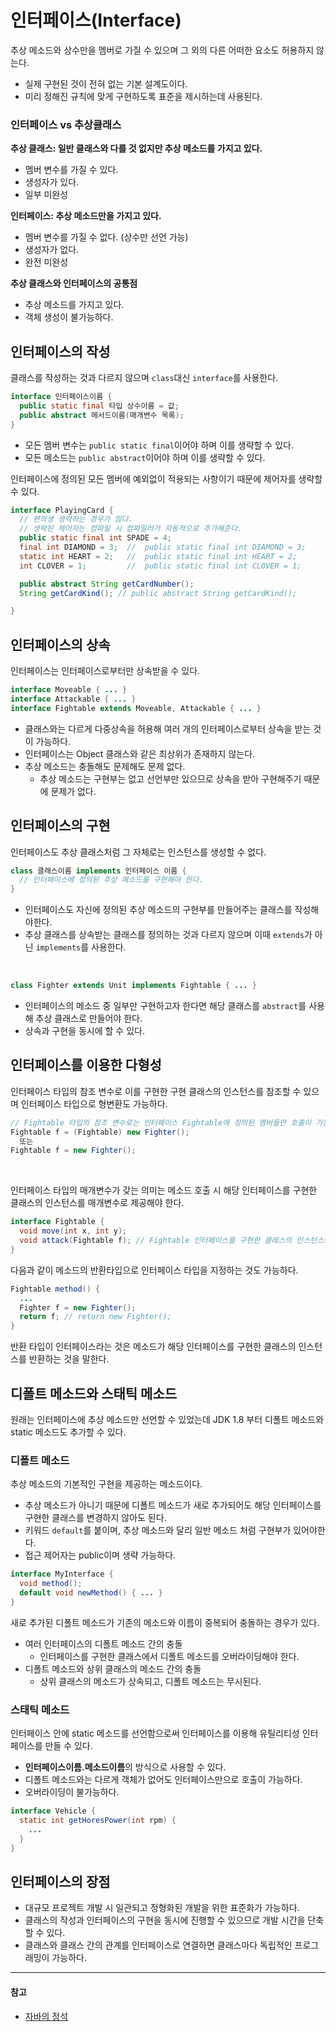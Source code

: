 # 인터페이스(Interface)

추상 메소드와 상수만을 멤버로 가질 수 있으며 그 외의 다른 어떠한 요소도 허용하지 않는다.

- 실제 구현된 것이 전혀 없는 기본 설계도이다.
- 미리 정해진 규칙에 맞게 구현하도록 표준을 제시하는데 사용된다.

### 인터페이스 vs 추상클래스

**추상 클래스: 일반 클래스와 다를 것 없지만 추상 메소드를 가지고 있다.**

- 멤버 변수를 가질 수 있다.
- 생성자가 있다.
- 일부 미완성

**인터페이스: 추상 메소드만을 가지고 있다.**

- 멤버 변수를 가질 수 없다. (상수만 선언 가능)
- 생성자가 없다.
- 완전 미완성

**추상 클래스와 인터페이스의 공통점**

- 추상 메소드를 가지고 있다.
- 객체 생성이 불가능하다.

## 인터페이스의 작성

클래스를 작성하는 것과 다르지 않으며 `class`대신 `interface`를 사용한다.

```java
interface 인터페이스이름 {
  public static final 타입 상수이름 = 값;
  public abstract 메서드이름(매개변수 목록);
}
```

- 모든 멤버 변수는 `public static final`이어야 하며 이를 생략할 수 있다.
- 모든 메소드는 `public abstract`이어야 하며 이를 생략할 수 있다.

인터페이스에 정의된 모든 멤버에 예외없이 적용되는 사항이기 때문에 제어자를 생략할 수 있다.

```java
interface PlayingCard {
  // 편의생 생략하는 경우가 많다.
  // 생략된 제어자는 컴파일 시 컴파일러가 자동적으로 추가해준다.
  public static final int SPADE = 4;
  final int DIAMOND = 3;  //  public static final int DIAMOND = 3;
  static int HEART = 2;   //  public static final int HEART = 2;
  int CLOVER = 1;         //  public static final int CLOVER = 1;

  public abstract String getCardNumber();
  String getCardKind(); // public abstract String getCardKind();

}
```

## 인터페이스의 상속

인터페이스는 인터페이스로부터만 상속받을 수 있다.

```java
interface Moveable { ... }
interface Attackable { ... }
interface Fightable extends Moveable, Attackable { ... }
```

- 클래스와는 다르게 다중상속을 허용해 여러 개의 인터페이스로부터 상속을 받는 것이 가능하다.
- 인터페이스는 Object 클래스와 같은 최상위가 존재하지 않는다.
- 추상 메소드는 충돌해도 문제해도 문제 없다.
  - 추상 메소드는 구현부는 없고 선언부만 있으므로 상속을 받아 구현해주기 때문에 문제가 없다.

## 인터페이스의 구현

인터페이스도 추상 클래스처럼 그 자체로는 인스턴스를 생성할 수 없다.

```java
class 클래스이름 implements 인터페이스 이름 {
  // 인터페이스에 정의된 추상 메소드를 구현해야 한다.
}
```

- 인터페이스도 자신에 정의된 추상 메소드의 구현부를 만들어주는 클래스를 작성해야한다.
- 추상 클래스를 상속받는 클래스를 정의하는 것과 다르지 않으며 이때 `extends`가 아닌 `implements`를 사용한다.

<br/>

```java
class Fighter extends Unit implements Fightable { ... }
```

- 인터페이스의 메소드 중 일부만 구현하고자 한다면 해당 클래스를 `abstract`를 사용해 추상 클래스로 만들어야 한다.
- 상속과 구현을 동시에 할 수 있다.

## 인터페이스를 이용한 다형성

인터페이스 타입의 참조 변수로 이를 구현한 구현 클래스의 인스턴스를 참조할 수 있으며 인터페이스 타입으로 형변환도 가능하다.

```java
// Fightable 타입의 참조 변수로는 인터페이스 Fightable에 정의된 멤버들만 호출이 가능하다.
Fightable f = (Fightable) new Fighter();
  또는
Fightable f = new Fighter();
```

<br/>

인터페이스 타입의 매개변수가 갖는 의미는 메소드 호출 시 해당 인터페이스를 구현한 클래스의 인스턴스를 매개변수로 제공해야 한다.

```java
interface Fightable {
  void move(int x, int y);
  void attack(Fightable f); // Fightable 인터페이스를 구현한 클래스의 인스턴스만 매개변수로 가능하다.
}
```

다음과 같이 메소드의 반환타입으로 인터페이스 타입을 지정하는 것도 가능하다.

```java
Fightable method() {
  ...
  Fighter f = new Fighter();
  return f; // return new Fighter();
}
```

반환 타입이 인터페이스라는 것은 메소드가 해당 인터페이스를 구현한 클래스의 인스턴스를 반환하는 것을 말한다.

## 디폴트 메소드와 스태틱 메소드

원래는 인터페이스에 추상 메소드만 선언할 수 있었는데 JDK 1.8 부터 디폴트 메소드와 static 메소드도 추가할 수 있다.

### 디폴트 메소드

추상 메소드의 기본적인 구현을 제공하는 메소드이다.

- 추상 메소드가 아니기 때문에 디폴트 메소드가 새로 추가되어도 해당 인터페이스를 구현한 클래스를 변경하지 않아도 된다.
- 키워드 `default`를 붙이며, 추상 메소드와 달리 일반 메소드 처럼 구현부가 있어야한다.
- 접근 제어자는 public이며 생략 가능하다.

```java
interface MyInterface {
  void method();
  default void newMethod() { ... }
}
```

새로 추가된 디폴트 메소드가 기존의 메소드와 이름이 중복되어 충돌하는 경우가 있다.

- 여러 인터페이스의 디폴트 메소드 간의 충돌
  - 인터페이스를 구현한 클래스에서 디폴트 메소드를 오버라이딩해야 한다.
- 디폴트 메소드와 상위 클래스의 메소드 간의 충돌
  - 상위 클래스의 메소드가 상속되고, 디폴트 메소드는 무시된다.

### 스태틱 메소드

인터페이스 안에 static 메소드를 선언함으로써 인터페이스를 이용해 유틸리티성 인터페이스를 만들 수 있다.

- **인터페이스이름.메소드이름**의 방식으로 사용할 수 있다.
- 디폴트 메소드와는 다르게 객체가 없어도 인터페이스만으로 호출이 가능하다.
- 오버라이딩이 불가능하다.

```java
interface Vehicle {
  static int getHoresPower(int rpm) {
    ...
  }
}
```

## 인터페이스의 장점

- 대규모 프로젝트 개발 시 일관되고 정형화된 개발을 위한 표준화가 가능하다.
- 클래스의 작성과 인터페이스의 구현을 동시에 진행할 수 있으므로 개발 시간을 단축할 수 있다.
- 클래스와 클래스 간의 관계를 인터페이스로 연결하면 클래스마다 독립적인 프로그래밍이 가능하다.

---

#### 참고

- [자바의 정석](http://www.yes24.com/Product/Goods/24259565)